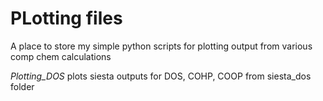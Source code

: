 # PLotting files
A place to store my simple python scripts for plotting output from various comp chem calculations


*Plotting_DOS* plots siesta outputs for DOS, COHP, COOP from siesta_dos folder
